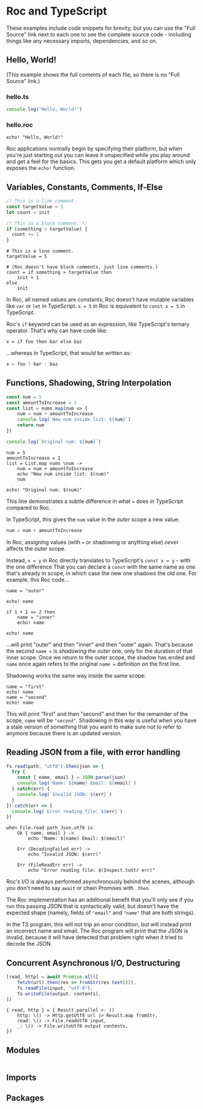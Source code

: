 # Roc and TypeScript

These examples include code snippets for brevity, but you can use the "Full Source"
link next to each one to see the complete source code - including things like
any necessary imports, dependencies, and so on.

## Hello, World!

(This example shows the full contents of each file, so there is no "Full Source" link.)

### hello.ts
```typescript
console.log("Hello, World!")
```

### hello.roc
```roc
echo! "Hello, World!"
```

Roc applications normally begin by specifying their platform,
but when you're just starting out you can leave it unspecified
while you play around and get a feel for the basics. This gets
you get a default platform which only exposes the `echo!` function.

## Variables, Constants, Comments, If-Else

```typescript
// This is a line comment.
const targetValue = 5
let count = init

/* This is a block comment. */
if (something > targetValue) {
  count += 1
}
```

```roc
# This is a line comment.
targetValue = 5

# (Roc doesn't have block comments, just line comments.)
count = if something > targetValue then
    init + 1
else
    init
```

In Roc, all named values are constants; Roc doesn't have mutable variables like `var` or `let` in TypeScript.
`x = 5` in Roc is equivalent to `const x = 5` in TypeScript.

Roc's `if` keyword can be used as an expression, like TypeScript's ternary operator. That's why can have code like:

```roc
x = if foo then bar else baz
```

...whereas in TypeScript, that would be written as:

```typescript
x = foo ? bar : baz
```

## Functions, Shadowing, String Interpolation

```typescript
const num = 5
const amountToIncrease = 1
const list = nums.map(num => {
    num = num + amountToIncrease
    console.log(`New num inside list: ${num}`)
    return num
})

console.log(`Original num: ${num}`)
```

```roc
num = 5
amountToIncrease = 1
list = List.map nums \num ->
    num = num + amountToIncrease
    echo "New num inside list: $(num)"
    num

echo! "Original num: $(num)"
```

This line demonstrates a subtle difference in what `=` does in TypeScript compared to Roc.

In TypeScript, this gives the `num` value in the *outer* scope a new value:

```typescript
num = num + amountToIncrease
```

In Roc, assigning values (with `=` or shadowing or anything else) *never* affects the outer scope.

Instead, `x = y` in Roc directly translates to TypeScript's `const x = y` - with the one difference
That you can declare a `const` with the same name as one that's already in scope, in which case
the new one shadows the old one. For example, this Roc code...

```roc
name = "outer"

echo! name

if 1 + 1 == 2 then
    name = "inner"
    echo! name

echo! name
```

...will print "outer" and then "inner" and then "outer" again. That's because the second `name =` is
*shadowing* the outer one, only for the duration of that inner scope. Once we return to the outer scope,
the shadow has ended and `name` once again refers to the original `name =` definition on the first line.

Shadowing works the same way inside the same scope:

```roc
name = "first"
echo! name
name = "second"
echo! name
```

This will print "first" and then "second" and then for the remainder of the scope, `name` will be `"second"`.
Shadowing in this way is useful when you have a stale version of something that you want to make sure not to
refer to anymore because there is an updated version.


## Reading JSON from a file, with error handling

```typescript
fs.read(path, "utf8").then(json => {
  try {
    const { name, email } = JSON.parse(json)
    console.log(`Name: ${name} Email: ${email}`)
  } catch(err) {
    console.log(`Invalid JSON: ${err}`)
  }
}).catch(err => {
  console.log(`Error reading file: ${err}`)
})
```

```roc
when File.read path Json.utf8 is
    Ok { name, email } ->
        echo "Name: $(name) Email: $(email)"

    Err (DecodingFailed err) ->
        echo "Invalid JSON: $(err)"

    Err (FileReadErr err) ->
        echo "Error reading file: $(Inspect.toStr err)"
```

Roc's I/O is always performed asynchronously behind the scenes,
although you don't need to say `await` or chain Promises with `.then`.

The Roc implementation has an additional benefit that you'll only
see if you run this passing JSON that is syntactically valid, but
doesn't have the expected shape (namely, fields of `"email"` and
`"name"` that are both strings).

In the TS program, this will not trip an error condition, but will
instead print an incorrect name and email. The Roc program will
print that the JSON is invalid, because it will have detected that
problem right when it tried to decode the JSON.

## Concurrent Asynchronous I/O, Destructuring

```typescript
[read, http] = await Promise.all([
    fetch(url).then(res => fromStr(res.text())),
    fs.readFile(input, "utf-8"),
    fs.writeFile(output, contents),
])
```

```roc
{ read, http } = { Result.parallel <- ()
    http: \() -> Http.getUtf8 url |> Result.map fromStr,
    read: \() -> File.readUtf8 input,
    _: \() -> File.writeUtf8 output contents,
}?
```

## Modules

```roc

```

## Imports

## Packages
